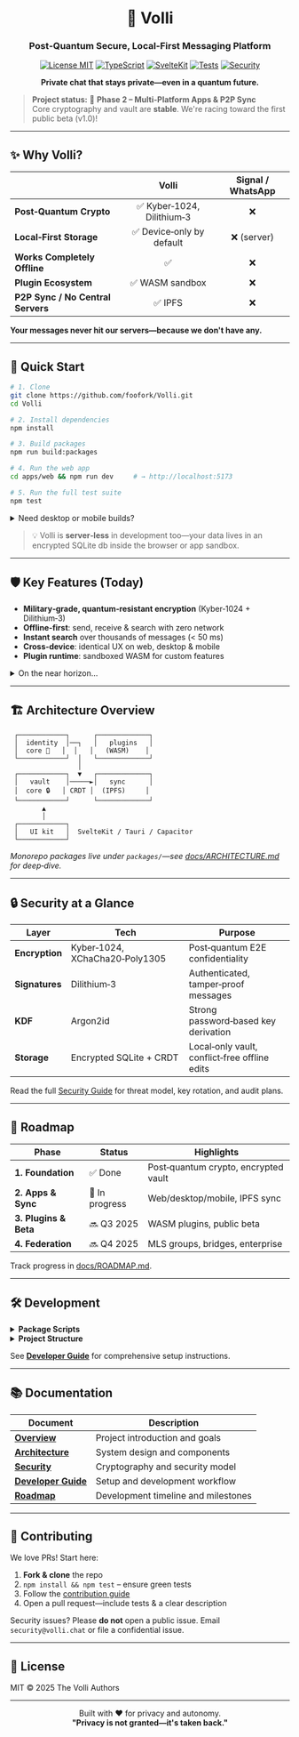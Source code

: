 <div align="center">

# 🔐 Volli

### Post‑Quantum Secure, Local‑First Messaging Platform

[![License MIT](https://img.shields.io/badge/License-MIT-blue.svg)](LICENSE)
[![TypeScript](https://img.shields.io/badge/TypeScript-2F74C0?logo=typescript&logoColor=white)](https://www.typescriptlang.org/)
[![SvelteKit](https://img.shields.io/badge/SvelteKit-FF3E00?logo=svelte&logoColor=white)](https://kit.svelte.dev/)
[![Tests](https://img.shields.io/badge/Tests-70%2B%20Passing-brightgreen)]()
[![Security](https://img.shields.io/badge/Encryption-Post--Quantum-green)](docs/SECURITY.md)

**Private chat that stays private—even in a quantum future.**

</div>

> **Project status:** 🚧 **Phase 2 – Multi‑Platform Apps & P2P Sync**  
> Core cryptography and vault are **stable**. We're racing toward the first public beta (v1.0)!

---

## ✨ Why Volli?

|                                   |           Volli           | Signal / WhatsApp |
| --------------------------------- | :-----------------------: | :---------------: |
| **Post‑Quantum Crypto**           | ✅ Kyber‑1024, Dilithium‑3 |         ❌         |
| **Local‑First Storage**           |  ✅ Device‑only by default |     ❌ (server)    |
| **Works Completely Offline**      |             ✅             |         ❌         |
| **Plugin Ecosystem**              |       ✅ WASM sandbox      |         ❌         |
| **P2P Sync / No Central Servers** |           ✅ IPFS          |         ❌         |

**Your messages never hit our servers—because we don't have any.**

---

## 🚀 Quick Start

```bash
# 1. Clone
git clone https://github.com/foofork/Volli.git
cd Volli

# 2. Install dependencies
npm install

# 3. Build packages
npm run build:packages

# 4. Run the web app
cd apps/web && npm run dev     # → http://localhost:5173

# 5. Run the full test suite
npm test
```

<details>
<summary>Need desktop or mobile builds?</summary>

```bash
# Desktop (Tauri) - requires Rust
cd apps/desktop && npm run dev

# Mobile (Capacitor) - requires Xcode/Android Studio
cd apps/mobile && npm run dev
```

</details>

> 💡 Volli is **server‑less** in development too—your data lives in an encrypted SQLite db inside the browser or app sandbox.

---

## 🛡️ Key Features (Today)

* **Military‑grade, quantum‑resistant encryption** (Kyber‑1024 + Dilithium‑3)
* **Offline‑first**: send, receive & search with zero network
* **Instant search** over thousands of messages (< 50 ms)
* **Cross‑device**: identical UX on web, desktop & mobile
* **Plugin runtime**: sandboxed WASM for custom features

<details>
<summary>On the near horizon…</summary>

* Native desktop & mobile apps with biometric unlock
* P2P multi‑device sync via IPFS (Phase 2)
* WASM plugin marketplace (Phase 3)
* Group messaging (MLS), voice/video, federation & more

</details>

---

## 🏗️ Architecture Overview

```
 ┌────────────┐      ┌─────────────┐
 │  identity  │──┐   │   plugins   │
 │  core 🔑   │  │   │   (WASM)    │
 └────────────┘  │   └─────────────┘
                 │
 ┌────────────┐  ▼   ┌─────────────┐
 │   vault    │─────►│   sync      │
 │  core 🔒   │ CRDT │  (IPFS)     │
 └────────────┘      └─────────────┘
        ▲
        │
 ┌────────────┐
 │   UI kit   │  SvelteKit / Tauri / Capacitor
 └────────────┘
```

*Monorepo packages live under `packages/`—see [docs/ARCHITECTURE.md](docs/ARCHITECTURE.md) for deep‑dive.*

---

## 🔒 Security at a Glance

| Layer          | Tech                           | Purpose                                       |
| -------------- | ------------------------------ | --------------------------------------------- |
| **Encryption** | Kyber‑1024, XChaCha20‑Poly1305 | Post‑quantum E2E confidentiality              |
| **Signatures** | Dilithium‑3                    | Authenticated, tamper‑proof messages          |
| **KDF**        | Argon2id                       | Strong password‑based key derivation          |
| **Storage**    | Encrypted SQLite + CRDT        | Local‑only vault, conflict‑free offline edits |

Read the full [Security Guide](docs/SECURITY.md) for threat model, key rotation, and audit plans.

---

## 📅 Roadmap

| Phase                 | Status         | Highlights                           |
| --------------------- | -------------- | ------------------------------------ |
| **1. Foundation**     | ✅ Done         | Post‑quantum crypto, encrypted vault |
| **2. Apps & Sync**    | 🚧 In progress | Web/desktop/mobile, IPFS sync        |
| **3. Plugins & Beta** | 🔜 Q3 2025     | WASM plugins, public beta            |
| **4. Federation**     | 🔜 Q4 2025     | MLS groups, bridges, enterprise      |

Track progress in [docs/ROADMAP.md](docs/ROADMAP.md).

---

## 🛠️ Development

<details>
<summary><strong>Package Scripts</strong></summary>

```bash
# Package management
npm install              # Install all dependencies
npm run build:packages   # Build all packages
npm run clean            # Clean build artifacts

# Quality assurance  
npm run test             # Run all tests
npm run typecheck        # TypeScript validation
npm run lint             # Code linting

# Development
npm run dev              # Start development servers
```

</details>

<details>
<summary><strong>Project Structure</strong></summary>

```
volli/
├── packages/           # Core packages
│   ├── identity-core/  # Cryptography & identity
│   ├── vault-core/     # Encrypted storage  
│   ├── messaging/      # Message handling
│   ├── sync-ipfs/      # P2P synchronization
│   ├── plugins/        # Plugin system
│   └── ui-kit/         # Shared components
├── apps/              # Applications
│   ├── web/           # SvelteKit web app
│   ├── desktop/       # Tauri desktop app
│   └── mobile/        # Capacitor mobile app
└── docs/              # Documentation
```

</details>

See [**Developer Guide**](docs/DEVELOPER.md) for comprehensive setup instructions.

---

## 📚 Documentation

| Document | Description |
|----------|-------------|
| [**Overview**](docs/OVERVIEW.md) | Project introduction and goals |
| [**Architecture**](docs/ARCHITECTURE.md) | System design and components |
| [**Security**](docs/SECURITY.md) | Cryptography and security model |
| [**Developer Guide**](docs/DEVELOPER.md) | Setup and development workflow |
| [**Roadmap**](docs/ROADMAP.md) | Development timeline and milestones |

---

## 🤝 Contributing

We love PRs! Start here:

1. **Fork & clone** the repo
2. `npm install && npm test` – ensure green tests
3. Follow the [contribution guide](docs/DEVELOPER.md#contributing)
4. Open a pull request—include tests & a clear description

Security issues? Please **do not** open a public issue. Email `security@volli.chat` or file a confidential issue.

---

## 📄 License

MIT © 2025 The Volli Authors

---

<div align="center">

Built with ❤️ for privacy and autonomy.  
**"Privacy is not granted—it's taken back."**

</div>